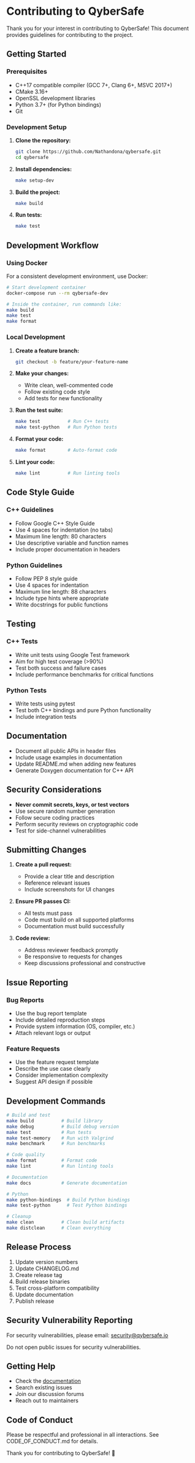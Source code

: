 # Contributing to QyberSafe

Thank you for your interest in contributing to QyberSafe! This document provides guidelines for contributing to the project.

## Getting Started

### Prerequisites

- C++17 compatible compiler (GCC 7+, Clang 6+, MSVC 2017+)
- CMake 3.16+
- OpenSSL development libraries
- Python 3.7+ (for Python bindings)
- Git

### Development Setup

1. **Clone the repository:**
   ```bash
   git clone https://github.com/Nathandona/qybersafe.git
   cd qybersafe
   ```

2. **Install dependencies:**
   ```bash
   make setup-dev
   ```

3. **Build the project:**
   ```bash
   make build
   ```

4. **Run tests:**
   ```bash
   make test
   ```

## Development Workflow

### Using Docker

For a consistent development environment, use Docker:

```bash
# Start development container
docker-compose run --rm qybersafe-dev

# Inside the container, run commands like:
make build
make test
make format
```

### Local Development

1. **Create a feature branch:**
   ```bash
   git checkout -b feature/your-feature-name
   ```

2. **Make your changes:**
   - Write clean, well-commented code
   - Follow existing code style
   - Add tests for new functionality

3. **Run the test suite:**
   ```bash
   make test          # Run C++ tests
   make test-python   # Run Python tests
   ```

4. **Format your code:**
   ```bash
   make format        # Auto-format code
   ```

5. **Lint your code:**
   ```bash
   make lint          # Run linting tools
   ```

## Code Style Guide

### C++ Guidelines

- Follow Google C++ Style Guide
- Use 4 spaces for indentation (no tabs)
- Maximum line length: 80 characters
- Use descriptive variable and function names
- Include proper documentation in headers

### Python Guidelines

- Follow PEP 8 style guide
- Use 4 spaces for indentation
- Maximum line length: 88 characters
- Include type hints where appropriate
- Write docstrings for public functions

## Testing

### C++ Tests

- Write unit tests using Google Test framework
- Aim for high test coverage (>90%)
- Test both success and failure cases
- Include performance benchmarks for critical functions

### Python Tests

- Write tests using pytest
- Test both C++ bindings and pure Python functionality
- Include integration tests

## Documentation

- Document all public APIs in header files
- Include usage examples in documentation
- Update README.md when adding new features
- Generate Doxygen documentation for C++ API

## Security Considerations

- **Never commit secrets, keys, or test vectors**
- Use secure random number generation
- Follow secure coding practices
- Perform security reviews on cryptographic code
- Test for side-channel vulnerabilities

## Submitting Changes

1. **Create a pull request:**
   - Provide a clear title and description
   - Reference relevant issues
   - Include screenshots for UI changes

2. **Ensure PR passes CI:**
   - All tests must pass
   - Code must build on all supported platforms
   - Documentation must build successfully

3. **Code review:**
   - Address reviewer feedback promptly
   - Be responsive to requests for changes
   - Keep discussions professional and constructive

## Issue Reporting

### Bug Reports

- Use the bug report template
- Include detailed reproduction steps
- Provide system information (OS, compiler, etc.)
- Attach relevant logs or output

### Feature Requests

- Use the feature request template
- Describe the use case clearly
- Consider implementation complexity
- Suggest API design if possible

## Development Commands

```bash
# Build and test
make build          # Build library
make debug          # Build debug version
make test           # Run tests
make test-memory    # Run with Valgrind
make benchmark      # Run benchmarks

# Code quality
make format         # Format code
make lint           # Run linting tools

# Documentation
make docs           # Generate documentation

# Python
make python-bindings  # Build Python bindings
make test-python      # Test Python bindings

# Cleanup
make clean          # Clean build artifacts
make distclean      # Clean everything
```

## Release Process

1. Update version numbers
2. Update CHANGELOG.md
3. Create release tag
4. Build release binaries
5. Test cross-platform compatibility
6. Update documentation
7. Publish release

## Security Vulnerability Reporting

For security vulnerabilities, please email: security@qybersafe.io

Do not open public issues for security vulnerabilities.

## Getting Help

- Check the [documentation](docs/)
- Search existing issues
- Join our discussion forums
- Reach out to maintainers

## Code of Conduct

Please be respectful and professional in all interactions. See CODE_OF_CONDUCT.md for details.

Thank you for contributing to QyberSafe! 🚀